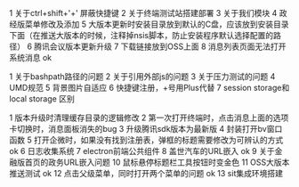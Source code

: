 1 关于ctrl+shift+'+' 屏蔽快捷键
2 关于终端测试站搭建部署
3 关于我们模块
4 政经版菜单修改及添加
5 大版本更新时安装目录放到默认的C盘，应该放到安装目录下面（在推送大版本的时候，注释掉nsis脚本，防止安装程序默认选择配置的路径）
6 腾讯会议版本更新升级
7 下载链接放到OSS上面
8 消息列表页面无法打开系统消息 ok





1 关于bashpath路径的问题
2 关于引用外部js的问题
3 关于压力测试的问题
4 UMD规范
5 背景图片自适应
6 快捷键注册，+号用Plus代替
7 session storage和local storage 区别


    

1 版本升级时清理缓存目录的逻辑修改
2 第一次打开终端时，点击消息上面的选项卡切换时，消息面板消失的bug 
3 升级腾讯sdk版本为最新版
4 封装打开bv窗口函数
5 打开企微时，如果没有找到注册表，弹框的标题需要修改为可辨认的方式 ok
6 日志收集系统
7 electron前端公共组件
8 盖世汽车的URL嵌入 ok
9 关于金融版首页的政务URL嵌入问题
10 鼠标悬停标题栏工具按钮时变金色
11 OSS大版本推送测试 ok
12 点击父级菜单，同时打开两个菜单的问题 ok
13 sit集成环境搭建
